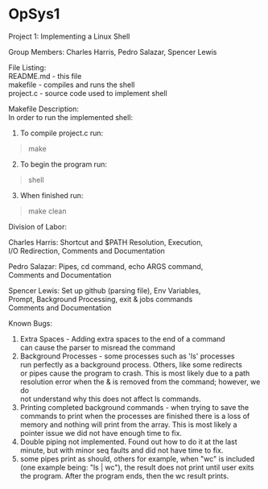 # OpSys1
Project 1: Implementing a Linux Shell

Group Members: Charles Harris, Pedro Salazar, Spencer Lewis

File Listing:<br/>
README.md - this file<br/>
makefile - compiles and runs the shell<br/>
project.c - source code used to implement shell<br/>

Makefile Description:<br/>
In order to run the implemented shell:<br/>
  1) To compile project.c run:
  > make
  2) To begin the program run:
  > shell
  3) When finished run:
  > make clean

Division of Labor:<br/>

  Charles Harris: Shortcut and $PATH Resolution, Execution,<br/>
  I/O Redirection, Comments and Documentation<br/>
  
  Pedro Salazar: Pipes, cd command, echo ARGS command,<br/>
  Comments and Documentation<br/>
  
  Spencer Lewis: Set up github (parsing file), Env Variables,<br/>
  Prompt, Background Processing, exit & jobs commands<br/>
  Comments and Documentation<br/>
  
Known Bugs:<br/>
  1) Extra Spaces - Adding extra spaces to the end of a command<br/>
  can cause the parser to misread the command<br/>
  2) Background Processes - some processes such as 'ls' processes<br/>
  run perfectly as a background process. Others, like some redirects<br/>
  or pipes cause the program to crash. This is most likely due to a path<br/>
  resolution error when the & is removed from the command; however, we do<br/>
  not understand why this does not affect ls commands.
  3) Printing completed background commands - when trying to save the<br/>
  commands to print when the processes are finished there is a loss of<br/>
  memory and nothing will print from the array. This is most likely a<br/>
  pointer issue we did not have enough time to fix.
  4) Double piping not implemented. Found out how to do it at the last minute, but with minor 
  seq faults and did not have time to fix. 
  5) some pipes print as should, others for example, when "wc" is included (one example being: "ls | wc"), the result does 
  not print until user exits the program. After the program ends, then the wc result prints.
  
